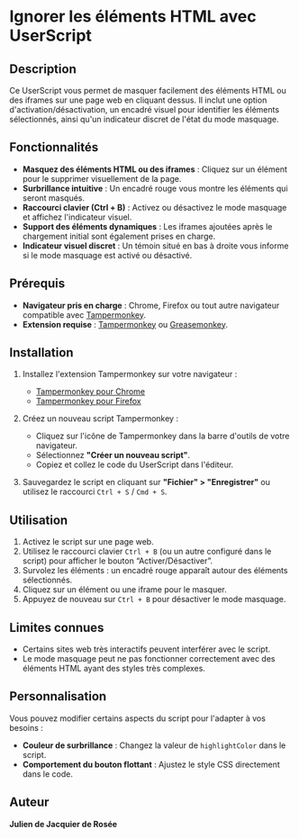 # Ignorer les éléments HTML avec UserScript

## Description
Ce UserScript vous permet de masquer facilement des éléments HTML ou des iframes sur une page web en cliquant dessus. Il inclut une option d'activation/désactivation, un encadré visuel pour identifier les éléments sélectionnés, ainsi qu'un indicateur discret de l'état du mode masquage.

## Fonctionnalités
- **Masquez des éléments HTML ou des iframes** : Cliquez sur un élément pour le supprimer visuellement de la page.
- **Surbrillance intuitive** : Un encadré rouge vous montre les éléments qui seront masqués.
- **Raccourci clavier (Ctrl + B)** : Activez ou désactivez le mode masquage et affichez l'indicateur visuel.
- **Support des éléments dynamiques** : Les iframes ajoutées après le chargement initial sont également prises en charge.
- **Indicateur visuel discret** : Un témoin situé en bas à droite vous informe si le mode masquage est activé ou désactivé.

## Prérequis
- **Navigateur pris en charge** : Chrome, Firefox ou tout autre navigateur compatible avec [Tampermonkey](https://www.tampermonkey.net/).
- **Extension requise** : [Tampermonkey](https://www.tampermonkey.net/) ou [Greasemonkey](https://addons.mozilla.org/fr/firefox/addon/greasemonkey/).

## Installation
1. Installez l'extension Tampermonkey sur votre navigateur :
   - [Tampermonkey pour Chrome](https://chrome.google.com/webstore/detail/tampermonkey/dhdgffkkebhmkfjojejmpbldmpobfkfo)
   - [Tampermonkey pour Firefox](https://addons.mozilla.org/fr/firefox/addon/tampermonkey/)

2. Créez un nouveau script Tampermonkey :
   - Cliquez sur l'icône de Tampermonkey dans la barre d'outils de votre navigateur.
   - Sélectionnez **"Créer un nouveau script"**.
   - Copiez et collez le code du UserScript dans l'éditeur.

3. Sauvegardez le script en cliquant sur **"Fichier" > "Enregistrer"** ou utilisez le raccourci `Ctrl + S` / `Cmd + S`.

## Utilisation
1. Activez le script sur une page web.
2.	Utilisez le raccourci clavier `Ctrl + B` (ou un autre configuré dans le script) pour afficher le bouton “Activer/Désactiver”.
3. Survolez les éléments : un encadré rouge apparaît autour des éléments sélectionnés.
4. Cliquez sur un élément ou une iframe pour le masquer.
5. Appuyez de nouveau sur `Ctrl + B` pour désactiver le mode masquage.

## Limites connues
- Certains sites web très interactifs peuvent interférer avec le script.
- Le mode masquage peut ne pas fonctionner correctement avec des éléments HTML ayant des styles très complexes.

## Personnalisation
Vous pouvez modifier certains aspects du script pour l'adapter à vos besoins :
- **Couleur de surbrillance** : Changez la valeur de `highlightColor` dans le script.
- **Comportement du bouton flottant** : Ajustez le style CSS directement dans le code.

## Auteur
**Julien de Jacquier de Rosée**

